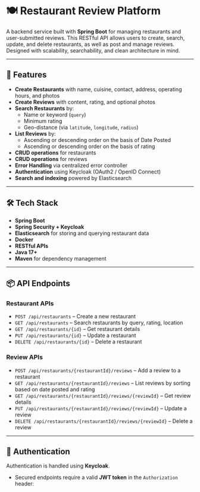 # 🍽️ Restaurant Review Platform

A backend service built with **Spring Boot** for managing restaurants and user-submitted reviews. This RESTful API allows users to create, search, update, and delete restaurants, as well as post and manage reviews. Designed with scalability, searchability, and clean architecture in mind.

---

## 🚀 Features

- **Create Restaurants** with name, cuisine, contact, address, operating hours, and photos
- **Create Reviews** with content, rating, and optional photos
- **Search Restaurants** by:
  - Name or keyword (`query`)
  - Minimum rating
  - Geo-distance (via `latitude`, `longitude`, `radius`)
- **List Reviews** by:
  - Ascending or descending order on the basis of Date Posted
  - Ascending or descending order on the basis of rating
- **CRUD operations** for restaurants
- **CRUD operations** for reviews
- **Error Handling** via centralized error controller
- **Authentication** using Keycloak (OAuth2 / OpenID Connect)
- **Search and indexing** powered by Elasticsearch

---

## 🛠️ Tech Stack

- **Spring Boot**
- **Spring Security + Keycloak**
- **Elasticsearch** for storing and querying restaurant data
- **Docker**
- **RESTful APIs**
- **Java 17+**
- **Maven** for dependency management

---

## 📦 API Endpoints

### Restaurant APIs

- `POST /api/restaurants` – Create a new restaurant
- `GET /api/restaurants` – Search restaurants by query, rating, location
- `GET /api/restaurants/{id}` – Get restaurant details
- `PUT /api/restaurants/{id}` – Update a restaurant
- `DELETE /api/restaurants/{id}` – Delete a restaurant

### Review APIs

- `POST /api/restaurants/{restaurantId}/reviews` – Add a review to a restaurant
- `GET /api/restaurants/{restaurantId}/reviews` – List reviews by sorting based on date posted and rating
- `GET /api/restaurants/{restaurantId}/reviews/{reviewId}` – Get review details
- `PUT /api/restaurants/{restaurantId}/reviews/{reviewId}` – Update a review
- `DELETE /api/restaurants/{restaurantId}/reviews/{reviewId}` – Delete a review

---

## 🔐 Authentication

Authentication is handled using **Keycloak**.

- Secured endpoints require a valid **JWT token** in the `Authorization` header:
